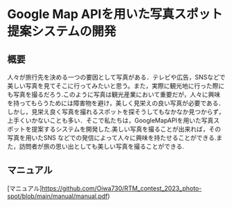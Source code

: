 # Google Map APIを用いた写真スポット提案システムの開発

## 概要
人々が旅⾏先を決める⼀つの要因として写真がある．テレビや広告，SNSなどで美しい写真を見てそこに行ってみたいと思う。また，実際に観光地に行った際にも写真を撮るだろう.このように写真は観光産業において重要だが，⼈々に興味を持ってもらうためには障害物を避け，美しく⾒栄えの良い写真が必要である．しかし，⾒栄え良く写真を撮れるスポットを探そうしてもなかなか⾒つからず，上⼿くいかないことも多い．そこで私たちは，GoogleMapAPIを用いた写真スポットを提案するシステムを開発した.美しい写真を撮ることが出来れば，その写真を⽤いたSNS などでの発信によって⼈々に興味を持たせることができる.また，訪問者が旅の思い出としても美しい写真を撮ることができる.
 
## マニュアル
[マニュアル]https://github.com/Oiwa730/RTM_contest_2023_photo-spot/blob/main/manual/manual.pdf)
